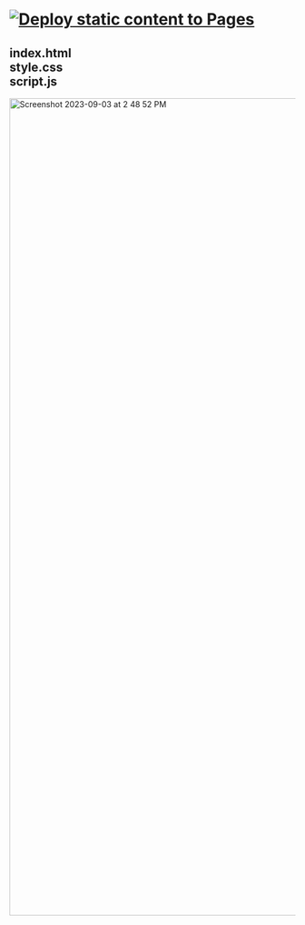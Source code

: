 # [![Deploy static content to Pages](https://github.com/MoodyLass/8BitLass/actions/workflows/static.yml/badge.svg)](https://github.com/MoodyLass/8BitLass/actions/workflows/static.yml)
## index.html<br>style.css<br>script.js
<img width="1439" alt="Screenshot 2023-09-03 at 2 48 52 PM" src="https://github.com/MoodyLass/8BitLass/assets/119916323/3890d68b-cfd8-4e56-ba7b-4f77e873d8be">


